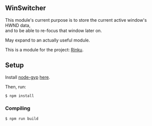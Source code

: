 ## WinSwitcher
This module's current purpose is to store the current active window's HWND data,  
and to be able to re-focus that window later on.  
  
May expand to an actually useful module.

This is a module for the project: [Rinku](https://github.com/repledev/rinku).

## Setup

Install [node-gyp](https://github.com/nodejs/node-gyp) [here](https://github.com/nodejs/node-gyp/blob/master/README.md#Installation).

Then, run:
```bash
$ npm install
```

### Compiling
```bash
$ npm run build
```